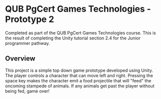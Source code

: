 # QUB PgCert Games Technologies - Prototype 2
Completed as part of the QUB PgCert Games Technologies course.
This is the result of completing the Unity tutorial section 2.4 for the Junior programmer pathway.

## Overview
This project is a simple top down game prototype developed using Unity. The player controls a character that can move left and right. Pressing the space key makes the character emit a food projectile that will "feed" the oncoming stampede of animals. If any animals get past the player without being fed, game over!